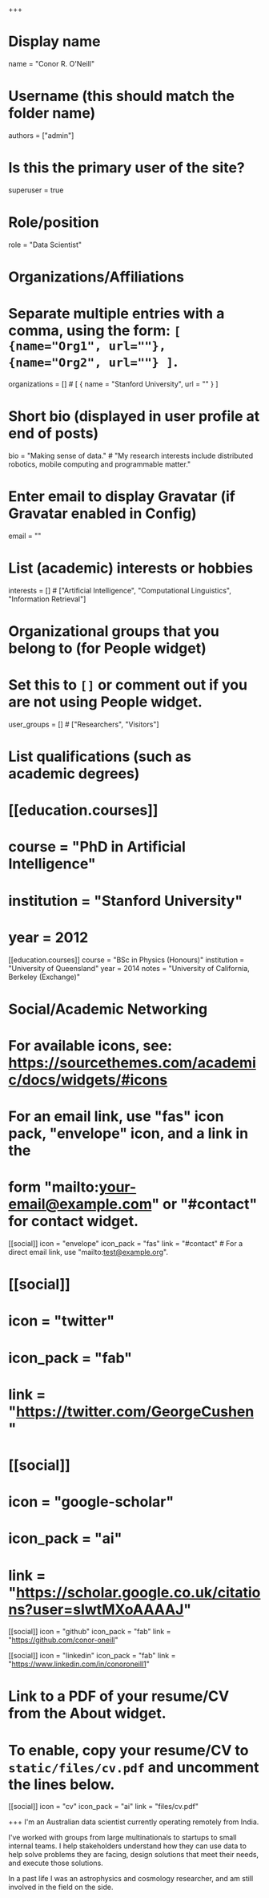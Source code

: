 +++
# Display name
name = "Conor R. O'Neill"

# Username (this should match the folder name)
authors = ["admin"]

# Is this the primary user of the site?
superuser = true

# Role/position
role = "Data Scientist"

# Organizations/Affiliations
#   Separate multiple entries with a comma, using the form: `[ {name="Org1", url=""}, {name="Org2", url=""} ]`.
organizations = [] # [ { name = "Stanford University", url = "" } ]

# Short bio (displayed in user profile at end of posts)
bio = "Making sense of data." # "My research interests include distributed robotics, mobile computing and programmable matter."

# Enter email to display Gravatar (if Gravatar enabled in Config)
email = ""

# List (academic) interests or hobbies
interests = [] # ["Artificial Intelligence", "Computational Linguistics", "Information Retrieval"]

# Organizational groups that you belong to (for People widget)
#   Set this to `[]` or comment out if you are not using People widget.
user_groups = [] # ["Researchers", "Visitors"]

# List qualifications (such as academic degrees)
# [[education.courses]]
#  course = "PhD in Artificial Intelligence"
#  institution = "Stanford University"
#  year = 2012

[[education.courses]]
  course = "BSc in Physics (Honours)"
  institution = "University of Queensland"
  year = 2014
  notes = "University of California, Berkeley (Exchange)"

# Social/Academic Networking
# For available icons, see: https://sourcethemes.com/academic/docs/widgets/#icons
#   For an email link, use "fas" icon pack, "envelope" icon, and a link in the
#   form "mailto:your-email@example.com" or "#contact" for contact widget.

[[social]]
  icon = "envelope"
  icon_pack = "fas"
  link = "#contact"  # For a direct email link, use "mailto:test@example.org".

# [[social]]
#   icon = "twitter"
#   icon_pack = "fab"
#   link = "https://twitter.com/GeorgeCushen"

# [[social]]
#   icon = "google-scholar"
#   icon_pack = "ai"
#   link = "https://scholar.google.co.uk/citations?user=sIwtMXoAAAAJ"

[[social]]
  icon = "github"
  icon_pack = "fab"
  link = "https://github.com/conor-oneill"

[[social]]
  icon = "linkedin"
  icon_pack = "fab"
  link = "https://www.linkedin.com/in/conoroneill1"

# Link to a PDF of your resume/CV from the About widget.
# To enable, copy your resume/CV to `static/files/cv.pdf` and uncomment the lines below.
[[social]]
  icon = "cv"
  icon_pack = "ai"
  link = "files/cv.pdf"

+++
I'm an Australian data scientist currently operating remotely from India.

I've worked with groups from large multinationals to startups to small internal teams. I help stakeholders understand how they can use data to help solve problems they are facing, design solutions that meet their needs, and execute those solutions.

In a past life I was an astrophysics and cosmology researcher, and am still involved in the field on the side.

